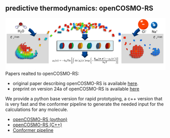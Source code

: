 ##  predictive thermodynamics: openCOSMO-RS
![COSMO-RS](COSMO-RS.png?raw=true "COSMO-RS")
Papers realted to openCOSMO-RS:
- original paper describing openCOSMO-RS is available [here](https://www.sciencedirect.com/science/article/pii/S0378381222000954).
- preprint on version 24a of openCOSMO-RS is available [here](http://arxiv.org/abs/2407.03434)

We provide a python base version for rapid prototyping, a c++ version that is very fast and the conformer pipeline to generate the needed input for the calculations for any molecule.
- [openCOSMO-RS (python)](https://github.com/TUHH-TVT/openCOSMO-RS_py)
- [openCOSMO-RS (C++)](https://github.com/TUHH-TVT/openCOSMO-RS_cpp)
- [Conformer pipeline](https://github.com/TUHH-TVT/openCOSMO-RS_conformer_pipeline)
